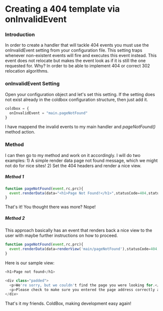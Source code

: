 # Creating a 404 template via onInvalidEvent

### Introduction

In order to create a handler that will tackle 404 events you must use the onInvalidEvent setting from your configuration file. This setting traps whenever non-existent events will fire and executes this event instead. This event does not relocate but makes the event look as if it is still the one requested for. Why? In order to be able to implement 404 or correct 302 relocation algorithms.

### onInvalidEvent Setting
Open your configuration object and let's set this setting. If the setting does not exist already in the coldbox configuration structure, then just add it.

```js
coldbox = {
  onInvalidEvent = "main.pageNotFound"
}
```

I have mappend the invalid events to my main handler and *pageNotFound()* method action.

### Method
I can then go to my method and work on it accordingly. I will do two examples: 1) A simple render data page not found message, which we might not do for nice sites! 2) Set the 404 headers and render a nice view.

##### Method 1

```js
function pageNotFound(event,rc,prc){
  event.renderData(data="<h1>Page Not Found!</h1>",statusCode=404,statusMessage="Page Not Found!");
}
```

That's it! You thought there was more? Nope!

##### Method 2

This approach basically has an event that renders back a nice view to the user with maybe further instructions on how to proceed.

```js
function pageNotFound(event,rc,prc){
  event.renderData(data=renderView('main/pageNotFound'),statusCode=404,statusMessage="Page Not Found!");
}
```

Here is our sample view:

```js
<h1>Page not found</h1>

<div class="padded">
  <p>We're sorry, but we couldn't find the page you were looking for.</p>
  <p>Please check to make sure you entered the page address correctly and try again.</p>
</div>
```

That's it my friends. ColdBox, making development easy again! 